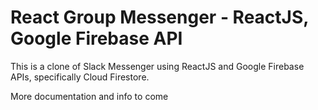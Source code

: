 # React Group Messenger - ReactJS, Google Firebase API

This is a clone of Slack Messenger using ReactJS and Google Firebase APIs, specifically Cloud Firestore.

More documentation and info to come
